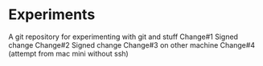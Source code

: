 # Experiments
A git repository for experimenting with git and stuff
Change#1
Signed change
Change#2
Signed change
Change#3 on other machine
Change#4 (attempt from mac mini without ssh)
